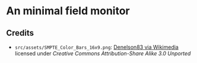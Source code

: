 # An minimal field monitor

## Credits

- `src/assets/SMPTE_Color_Bars_16x9.png`: [Denelson83 via Wikimedia](https://commons.wikimedia.org/wiki/File:SMPTE_Color_Bars_16x9.svg#mw-jump-to-license) licensed under _Creative Commons Attribution-Share Alike 3.0 Unported_
